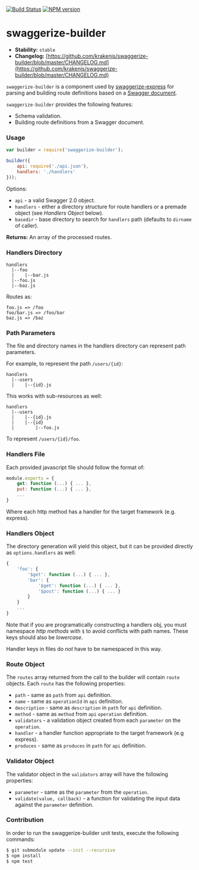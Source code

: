 [![Build Status](https://travis-ci.org/krakenjs/swaggerize-builder.png)](https://travis-ci.org/krakenjs/swaggerize-builder) [![NPM version](https://badge.fury.io/js/swaggerize-builder.png)](http://badge.fury.io/js/swaggerize-builder)

# swaggerize-builder

- **Stability:** `stable`
- **Changelog:** [https://github.com/krakenjs/swaggerize-builder/blob/master/CHANGELOG.md](https://github.com/krakenjs/swaggerize-builder/blob/master/CHANGELOG.md)

`swaggerize-builder` is a component used by [swaggerize-express](https://github.com/krakenjs/swaggerize-express) for parsing and building route definitions based on a [Swagger document](https://github.com/wordnik/swagger-spec/blob/master/versions/2.0.md).

`swaggerize-builder` provides the following features:

- Schema validation.
- Building route definitions from a Swagger document.

### Usage

```javascript
var builder = require('swaggerize-builder');

builder({
    api: require('./api.json'),
    handlers: './handlers'
}));
```

Options:

- `api` - a valid Swagger 2.0 object.
- `handlers` - either a directory structure for route handlers or a premade object (see *Handlers Object* below).
- `basedir` - base directory to search for `handlers` path (defaults to `dirname` of caller).

**Returns:** An array of the processed routes.

### Handlers Directory

```
handlers
  |--foo
  |    |--bar.js
  |--foo.js
  |--baz.js
```

Routes as:

```
foo.js => /foo
foo/bar.js => /foo/bar
baz.js => /baz
```

### Path Parameters

The file and directory names in the handlers directory can represent path parameters.

For example, to represent the path `/users/{id}`:

```shell
handlers
  |--users
  |    |--{id}.js
```

This works with sub-resources as well:

```shell
handlers
  |--users
  |    |--{id}.js
  |    |--{id}
  |        |--foo.js
```

To represent `/users/{id}/foo`.

### Handlers File

Each provided javascript file should follow the format of:

```javascript
module.exports = {
    get: function (...) { ... },
    put: function (...) { ... },
    ...
}
```

Where each http method has a handler for the target framework (e.g. express).

### Handlers Object

The directory generation will yield this object, but it can be provided directly as `options.handlers` as well:

```javascript
{
    'foo': {
        '$get': function (...) { ... },
        'bar': {
            '$get': function (...) { ... },
            '$post': function (...) { ... }
        }
    }
    ...
}
```

Note that if you are programatically constructing a handlers obj, you must namespace *http methods* with `$` to
avoid conflicts with path names. These keys should also be *lowercase*.

Handler keys in files do *not* have to be namespaced in this way.

### Route Object

The `routes` array returned from the call to the builder will contain `route` objects. Each `route` has the following properties:

- `path` - same as `path` from `api` definition.
- `name` - same as `operationId` in `api` definition.
- `description` - same as `description` in `path` for `api` definition.
- `method` - same as `method` from `api` `operation` definition.
- `validators` - a validation object created from each `parameter` on the `operation`.
- `handler` - a handler function appropriate to the target framework (e.g express).
- `produces` - same as `produces` in `path` for `api` definition.

### Validator Object

The validator object in the `validators` array will have the following properties:

- `parameter` - same as the `parameter` from the `operation`.
- `validate(value, callback)` - a function for validating the input data against the `parameter` definition.

### Contribution

In order to run the swaggerize-builder unit tests, execute the following commands:

```bash
$ git submodule update --init --recursive
$ npm install
$ npm test
```
